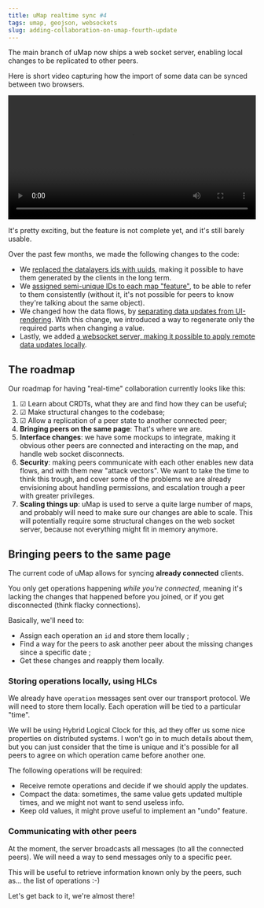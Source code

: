 ```yaml
---
title: uMap realtime sync #4
tags: umap, geojson, websockets
slug: adding-collaboration-on-umap-fourth-update
---
```


The main branch of uMap now ships a web socket server, enabling
local changes to be replicated to other peers.

Here is short video capturing how the import of some data can be synced between
two browsers.

<video width="100%" controls src="https://files.notmyidea.org/choropleth-sync.webm">
</video>

It's pretty exciting, but the feature is not complete yet, and it's still barely usable.

Over the past few months, we made the following changes to the code:

- We [replaced the datalayers ids with uuids](https://github.com/umap-project/umap/pull/1630), making it possible to have them generated by the clients in the long term.
- We [assigned semi-unique IDs to each map "feature"](https://github.com/umap-project/umap/pull/1649), to be able to refer to them consistently (without it, it's not possible for peers to know they're talking about the same object).
- We changed how the data flows, by [separating data updates from UI-rendering](https://github.com/umap-project/umap/pull/1692). With this change, we introduced a way to regenerate only the required parts when changing a value.
- Lastly, we added [a websocket server, making it possible to apply remote data updates locally](https://github.com/umap-project/umap/pull/1754).

## The roadmap

Our roadmap for having "real-time" collaboration currently looks like this:

1. ☑︎ Learn about CRDTs, what they are and find how they can be useful;
2. ☑︎ Make structural changes to the codebase; 
3. ☑︎ Allow a replication of a peer state to another connected peer;
4. **Bringing peers on the same page**: That's where we are.
5. **Interface changes**: we have some mockups to integrate, making it obvious
   other peers are connected and interacting on the map, and handle web socket
   disconnects.
6. **Security**: making peers communicate with each other enables new data
   flows, and with them new "attack vectors". We want to take the time to think
   this trough, and cover some of the problems we are already envisioning about
   handling permissions, and escalation trough a peer with greater privileges.
7. **Scaling things up**: uMap is used to serve a quite large number of maps,
   and probably will need to make sure our changes are able to scale. This will
   potentially require some structural changes on the web socket server, because
   not everything might fit in memory anymore.

## Bringing peers to the same page

The current code of uMap allows for syncing **already connected** clients.

You only get operations happening *while you're connected*, meaning
it's lacking the changes that happened before you joined, or if you get
disconnected (think flacky connections).

Basically, we'll need to:

- Assign each operation an `id` and store them locally ;
- Find a way for the peers to ask another peer about the missing changes since a specific date ;
- Get these changes and reapply them locally.

### Storing operations locally, using HLCs

We already have `operation` messages sent over our transport protocol. We will need to 
store them locally. Each operation will be tied to a particular "time".

We will be using Hybrid Logical Clock for this, ad they offer us some nice
properties on distributed systems. I won't go in to much details about them, but
you can just consider that the time is unique and it's possible for all peers to
agree on which operation came before another one.

The following operations will be required:

- Receive remote operations and decide if we should apply the updates.
- Compact the data: sometimes, the same value gets updated multiple times, and
we might not want to send useless info.
- Keep old values, it might prove useful to implement an "undo" feature.

### Communicating with other peers

At the moment, the server broadcasts all messages (to all the connected peers).
We will need a way to send messages only to a specific peer.

This will be useful to retrieve information known only by the peers, such as…
the list of operations :-)

Let's get back to it, we're almost there!
